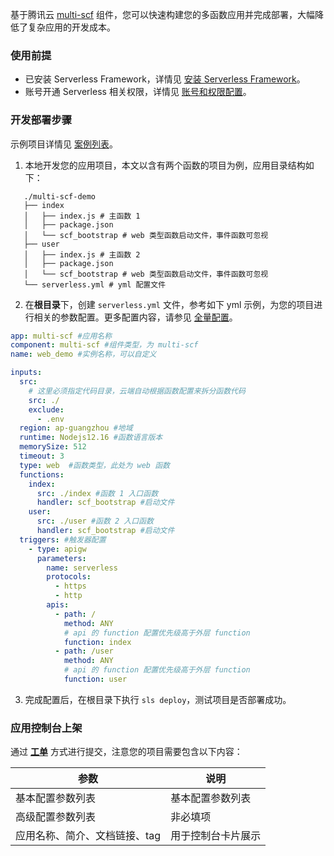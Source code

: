 基于腾讯云 [multi-scf](https://github.com/serverless-components/tencent-multi-scf) 组件，您可以快速构建您的多函数应用并完成部署，大幅降低了复杂应用的开发成本。

### 使用前提
- 已安装 Serverless Framework，详情见 [安装 Serverless Framework](https://cloud.tencent.com/document/product/1154/42990)。
- 账号开通 Serverless 相关权限，详情见 [账号和权限配置](https://cloud.tencent.com/document/product/1154/43006)。

### 开发部署步骤
示例项目详情见 [案例列表](https://github.com/serverless-components/tencent-multi-scf/tree/master/examples)。

1. 本地开发您的应用项目，本文以含有两个函数的项目为例，应用目录结构如下：
```
   ./multi-scf-demo
   ├── index
   │   ├── index.js # 主函数 1
   │   ├── package.json
   │   └── scf_bootstrap # web 类型函数启动文件，事件函数可忽视
   ├── user
   │   ├── index.js # 主函数 2
   │   ├── package.json
   │   └── scf_bootstrap # web 类型函数启动文件，事件函数可忽视
   └── serverless.yml # yml 配置文件
```

2. 在**根目录**下，创建 `serverless.yml` 文件，参考如下 yml 示例，为您的项目进行相关的参数配置。更多配置内容，请参见 [全量配置](https://github.com/serverless-components/tencent-multi-scf/blob/master/docs/configure.md)。
```yml
app: multi-scf #应用名称
component: multi-scf #组件类型，为 multi-scf
name: web_demo #实例名称，可以自定义

inputs:
  src:
    # 这里必须指定代码目录，云端自动根据函数配置来拆分函数代码
    src: ./
    exclude:
      - .env
  region: ap-guangzhou #地域
  runtime: Nodejs12.16 #函数语言版本
  memorySize: 512
  timeout: 3
  type: web  #函数类型，此处为 web 函数
  functions:
    index:
      src: ./index #函数 1 入口函数
      handler: scf_bootstrap #启动文件
    user:
      src: ./user #函数 2 入口函数
      handler: scf_bootstrap #启动文件
  triggers: #触发器配置
    - type: apigw
      parameters:
        name: serverless
        protocols:
          - https
          - http
        apis:
          - path: /
            method: ANY
            # api 的 function 配置优先级高于外层 function
            function: index
          - path: /user
            method: ANY
            # api 的 function 配置优先级高于外层 function
            function: user
```

3. 完成配置后，在根目录下执行 `sls deploy`，测试项目是否部署成功。

### 应用控制台上架
通过 **[工单](https://console.cloud.tencent.com/workorder/category?level1_id=876&level2_id=1123&source=0&data_title=Serverless%20Framework&step=1)** 方式进行提交，注意您的项目需要包含以下内容：

| 参数                  |说明|  
| ----------------------- |----------| 
|基本配置参数列表|基本配置参数列表|
|高级配置参数列表|非必填项|
|应用名称、简介、文档链接、tag|用于控制台卡片展示|
